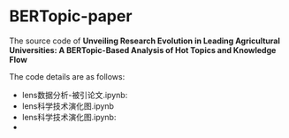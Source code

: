 # BERTopic-paper
The source code of **Unveiling Research Evolution in Leading Agricultural Universities: A BERTopic-Based Analysis of Hot Topics and Knowledge Flow**<br>

The code details are as follows:

- lens数据分析-被引论文.ipynb: 
- lens科学技术演化图.ipynb
- lens科学技术演化图.ipynb:
- 

